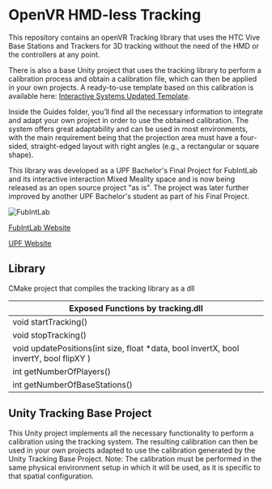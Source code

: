 # OpenVR HMD-less Tracking

This repository contains an openVR Tracking library that uses the HTC Vive Base Stations and Trackers for 3D tracking without the need of the HMD or the controllers at any point.

There is also a base Unity project that uses the tracking library to perform a calibration process and obtain a calibration file, which can then be applied in your own projects. A ready-to-use template based on this calibration is available here: [Interactive Systems Updated Template](https://github.com/PauAmetller/InteractiveSystemsUpdatedTemplate/tree/main).

Inside the Guides folder, you’ll find all the necessary information to integrate and adapt your own project in order to use the obtained calibration. The system offers great adaptability and can be used in most environments, with the main requirement being that the projection area must have a four-sided, straight-edged layout with right angles (e.g., a rectangular or square shape).

This library was developed as a UPF Bachelor's Final Project for FubIntLab and its interactive interaction Mixed Meality space and is now being released as an open source project "as is". The project was later further improved by another UPF Bachelor's student as part of his Final Project.

![FubIntLab](https://www.upf.edu/documents/8512687/0/FubIntLab.jpg/a5f726e4-2cdd-099b-98ae-04c76f221b63?t=1552667793987)

[FubIntLab Website](https://www.upf.edu/web/fubintlab)

[UPF Website](https://www.upf.edu/)
## Library

CMake project that compiles the tracking library as a dll

|Exposed Functions by tracking.dll|
|---|
| void startTracking() |
| void stopTracking() |
| void updatePositions(int size, float *data, bool invertX, bool invertY, bool flipXY )|
| int getNumberOfPlayers() |
| int getNumberOfBaseStations() |

## Unity Tracking Base Project

This Unity project implements all the necessary functionality to perform a calibration using the tracking system. The resulting calibration can then be used in your own projects adapted to use the calibration generated by the Unity Tracking Base Project.
Note: The calibration must be performed in the same physical environment setup in which it will be used, as it is specific to that spatial configuration.
